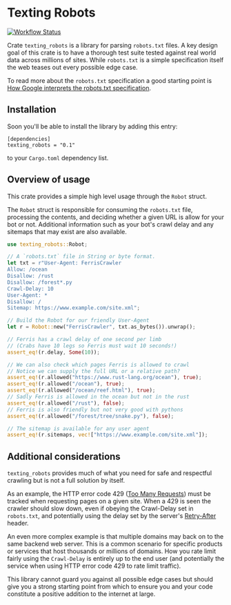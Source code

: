 # Texting Robots

[![Workflow Status](https://github.com/Smerity/texting_robots/workflows/ci/badge.svg)](https://github.com/Smerity/texting_robots/actions?query=ci)

Crate `texting_robots` is a library for parsing `robots.txt` files.
A key design goal of this crate is to have a thorough test suite tested
against real world data across millions of sites. While `robots.txt` is a
simple specification itself the web teases out every possible edge case.

To read more about the `robots.txt` specification a good starting point is
[How Google interprets the robots.txt specification][1].

[1]: https://developers.google.com/search/docs/advanced/robots/robots_txt

## Installation

Soon you'll be able to install the library by adding this entry:

```plain
[dependencies]
texting_robots = "0.1"
```

to your `Cargo.toml` dependency list.

## Overview of usage

This crate provides a simple high level usage through the `Robot` struct.

The `Robot` struct is responsible for consuming the `robots.txt` file,
processing the contents, and deciding whether a given URL is allow for
your bot or not. Additional information such as your bot's crawl delay
and any sitemaps that may exist are also available.

```rust
use texting_robots::Robot;

// A `robots.txt` file in String or byte format.
let txt = r"User-Agent: FerrisCrawler
Allow: /ocean
Disallow: /rust
Disallow: /forest*.py
Crawl-Delay: 10
User-Agent: *
Disallow: /
Sitemap: https://www.example.com/site.xml";

// Build the Robot for our friendly User-Agent
let r = Robot::new("FerrisCrawler", txt.as_bytes()).unwrap();

// Ferris has a crawl delay of one second per limb
// (Crabs have 10 legs so Ferris must wait 10 seconds!)
assert_eq!(r.delay, Some(10));

// We can also check which pages Ferris is allowed to crawl
// Notice we can supply the full URL or a relative path?
assert_eq!(r.allowed("https://www.rust-lang.org/ocean"), true);
assert_eq!(r.allowed("/ocean"), true);
assert_eq!(r.allowed("/ocean/reef.html"), true);
// Sadly Ferris is allowed in the ocean but not in the rust
assert_eq!(r.allowed("/rust"), false);
// Ferris is also friendly but not very good with pythons
assert_eq!(r.allowed("/forest/tree/snake.py"), false);

// The sitemap is available for any user agent
assert_eq!(r.sitemaps, vec!["https://www.example.com/site.xml"]);
```

## Additional considerations

`texting_robots` provides much of what you need for safe and respectful
crawling but is not a full solution by itself.

As an example, the HTTP error code 429 ([Too Many Requests][2]) must be
tracked when requesting pages on a given site. When a 429 is seen the crawler
should slow down, even if obeying the Crawl-Delay set in `robots.txt`, and
potentially using the delay set by the server's [Retry-After][3] header.

An even more complex example is that multiple domains may back on to the same
backend web server. This is a common scenario for specific products or services
that host thousands or millions of domains. How you rate limit fairly using the
`Crawl-Delay` is entirely up to the end user (and potentially the service when
using HTTP error code 429 to rate limit traffic).

This library cannot guard you against all possible edge cases but should
give you a strong starting point from which to ensure you and your code
constitute a positive addition to the internet at large.

[2]: https://developer.mozilla.org/en-US/docs/Web/HTTP/Status/429
[3]: https://developer.mozilla.org/en-US/docs/Web/HTTP/Headers/Retry-After
